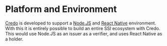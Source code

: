 # Platform and Environment

[Credo](https://github.com/hyperledger/aries-framework-javascript) is developed to support a [Node.JS](https://nodejs.org) and [React Native](https://reactnative.dev) environment. With this it is entirely possible to build an entire SSI ecosystem with Credo. This would use Node.JS as an issuer as a verifier, and uses React Native as a holder.
